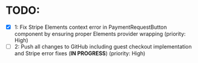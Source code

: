 # TODO:

- [x] 1: Fix Stripe Elements context error in PaymentRequestButton component by ensuring proper Elements provider wrapping (priority: High)
- [ ] 2: Push all changes to GitHub including guest checkout implementation and Stripe error fixes (**IN PROGRESS**) (priority: High)
